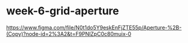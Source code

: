 # week-6-grid-aperture
https://www.figma.com/file/N0t1do5Y9eskEnFjZTE55p/Aperture-%2B-(Copy)?node-id=2%3A2&t=F9PNlZpC0c80muix-0
